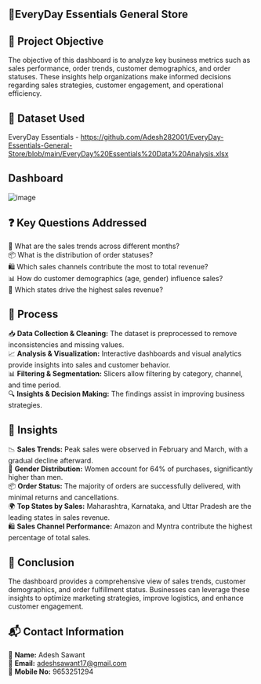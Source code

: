 ## **🛒EveryDay Essentials General Store**

## **🎯 Project Objective**  
The objective of this dashboard is to analyze key business metrics such as sales performance, order trends, customer demographics, and order statuses. These insights help organizations make informed decisions regarding sales strategies, customer engagement, and operational efficiency.  



## **📂 Dataset Used**  
 
EveryDay Essentials - https://github.com/Adesh282001/EveryDay-Essentials-General-Store/blob/main/EveryDay%20Essentials%20Data%20Analysis.xlsx


## **Dashboard**
![image](https://github.com/user-attachments/assets/89e19937-b206-41c4-ab68-c682a674b0c9)


## **❓ Key Questions Addressed**  
🔢 What are the sales trends across different months?  
📦 What is the distribution of order statuses?  
🛍️ Which sales channels contribute the most to total revenue?  
📊 How do customer demographics (age, gender) influence sales?  
📍 Which states drive the highest sales revenue?  


## **🔄 Process**  
📥 **Data Collection & Cleaning:** The dataset is preprocessed to remove inconsistencies and missing values.  
📈 **Analysis & Visualization:** Interactive dashboards and visual analytics provide insights into sales and customer behavior.  
📊 **Filtering & Segmentation:** Slicers allow filtering by category, channel, and time period.  
🔍 **Insights & Decision Making:** The findings assist in improving business strategies.  



## **🔎 Insights**  
📉 **Sales Trends:** Peak sales were observed in February and March, with a gradual decline afterward.  
🛒 **Gender Distribution:** Women account for 64% of purchases, significantly higher than men.  
📦 **Order Status:** The majority of orders are successfully delivered, with minimal returns and cancellations.  
🌍 **Top States by Sales:** Maharashtra, Karnataka, and Uttar Pradesh are the leading states in sales revenue.  
🛍️ **Sales Channel Performance:** Amazon and Myntra contribute the highest percentage of total sales.  



## **🏁 Conclusion**  
The dashboard provides a comprehensive view of sales trends, customer demographics, and order fulfillment status. Businesses can leverage these insights to optimize marketing strategies, improve logistics, and enhance customer engagement.  


## **📬 Contact Information**  
👤 **Name:** Adesh Sawant  
📧 **Email:** adeshsawant17@gmail.com  
📱 **Mobile No:** 9653251294  


